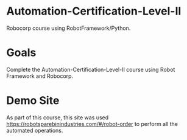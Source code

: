 # Automation-Certification-Level-II
Robocorp course using RobotFramework/Python. 

# Goals 
Complete the Automation-Certification-Level-II course using Robot Framework and Robocorp. 

# Demo Site 
As part of this course, this site was used https://robotsparebinindustries.com/#/robot-order to perform all the automated operations.
